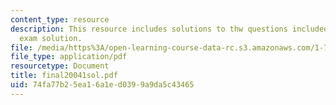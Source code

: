 ```yaml
---
content_type: resource
description: This resource includes solutions to thw questions included in the final
  exam solution.
file: /media/https%3A/open-learning-course-data-rc.s3.amazonaws.com/1-72-groundwater-hydrology-fall-2005/74fa77b25ea16a1ed0399a9da5c43465_final20041sol.pdf
file_type: application/pdf
resourcetype: Document
title: final20041sol.pdf
uid: 74fa77b2-5ea1-6a1e-d039-9a9da5c43465
---
```

